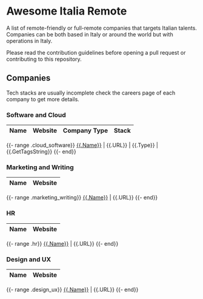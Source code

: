 # Awesome Italia Remote

A list of remote-friendly or full-remote companies that targets Italian talents.  
Companies can be both based in Italy or around the world but with operations in Italy.

Please read the contribution guidelines before opening a pull request or contributing to this repository.

## Companies

Tech stacks are usually incomplete check the careers page of each company to get more details.

### Software and Cloud

Name | Website | Company Type | Stack
------------ | ------- | -------| -------

{{- range .cloud_software}}
[{{.Name}}]({{.CareerPageURL}}) | {{.URL}} | {{.Type}} | {{.GetTagsString}}
{{- end}}

### Marketing and Writing

Name | Website
------------ | -------
{{- range .marketing_writing}}
[{{.Name}}]({{.CareerPageURL}}) | {{.URL}} 
{{- end}}

### HR

Name | Website
------------ | -------
{{- range .hr}}
[{{.Name}}]({{.CareerPageURL}}) | {{.URL}} 
{{- end}}

### Design and UX

Name | Website
------------ | -------
{{- range .design_ux}}
[{{.Name}}]({{.CareerPageURL}}) | {{.URL}} 
{{- end}}

